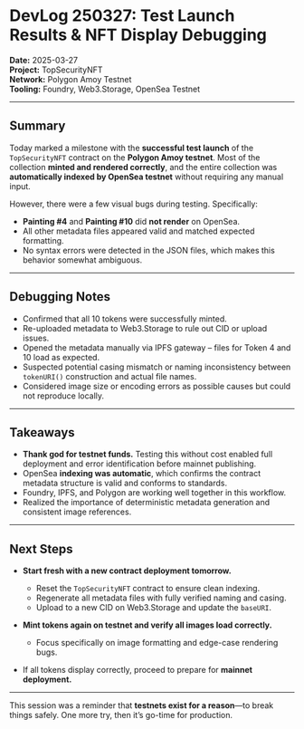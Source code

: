 # DevLog 250327: Test Launch Results & NFT Display Debugging

**Date:** 2025-03-27  
**Project:** TopSecurityNFT  
**Network:** Polygon Amoy Testnet  
**Tooling:** Foundry, Web3.Storage, OpenSea Testnet

---

## Summary

Today marked a milestone with the **successful test launch** of the `TopSecurityNFT` contract on the **Polygon Amoy testnet**. Most of the collection **minted and rendered correctly**, and the entire collection was **automatically indexed by OpenSea testnet** without requiring any manual input.

However, there were a few visual bugs during testing. Specifically:

- **Painting #4** and **Painting #10** did **not render** on OpenSea.
- All other metadata files appeared valid and matched expected formatting.
- No syntax errors were detected in the JSON files, which makes this behavior somewhat ambiguous.

---

## Debugging Notes

- Confirmed that all 10 tokens were successfully minted.
- Re-uploaded metadata to Web3.Storage to rule out CID or upload issues.
- Opened the metadata manually via IPFS gateway – files for Token 4 and 10 load as expected.
- Suspected potential casing mismatch or naming inconsistency between `tokenURI()` construction and actual file names.
- Considered image size or encoding errors as possible causes but could not reproduce locally.

---

## Takeaways

- **Thank god for testnet funds.** Testing this without cost enabled full deployment and error identification before mainnet publishing.
- OpenSea **indexing was automatic**, which confirms the contract metadata structure is valid and conforms to standards.
- Foundry, IPFS, and Polygon are working well together in this workflow.
- Realized the importance of deterministic metadata generation and consistent image references.

---

## Next Steps

- **Start fresh with a new contract deployment tomorrow.**
  - Reset the `TopSecurityNFT` contract to ensure clean indexing.
  - Regenerate all metadata files with fully verified naming and casing.
  - Upload to a new CID on Web3.Storage and update the `baseURI`.

- **Mint tokens again on testnet and verify all images load correctly.**
  - Focus specifically on image formatting and edge-case rendering bugs.

- If all tokens display correctly, proceed to prepare for **mainnet deployment.**

---

This session was a reminder that **testnets exist for a reason**—to break things safely. One more try, then it’s go-time for production.